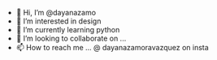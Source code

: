 - 👋 Hi, I’m @dayanazamo
- 👀 I’m interested in design
- 🌱 I’m currently learning python
- 💞️ I’m looking to collaborate on ...
- 📫 How to reach me ... @ dayanazamoravazquez on insta

<!---
dayanazamo/dayanazamo is a ✨ special ✨ repository because its `README.md` (this file) appears on your GitHub profile.
You can click the Preview link to take a look at your changes.
--->
